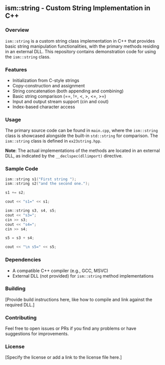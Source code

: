 ## ism::string - Custom String Implementation in C++

### Overview

`ism::string` is a custom string class implementation in C++ that provides basic string manipulation functionalities, with the primary methods residing in an external DLL. This repository contains demonstration code for using the `ism::string` class.

### Features

- Initialization from C-style strings
- Copy-construction and assignment
- String concatenation (both appending and combining)
- Basic string comparison (==, !=, <, >, <=, >=)
- Input and output stream support (cin and cout)
- Index-based character access

### Usage

The primary source code can be found in `main.cpp`, where the `ism::string` class is showcased alongside the built-in `std::string` for comparison. The `ism::string` class is defined in `ex23string.hpp`.

**Note**: The actual implementations of the methods are located in an external DLL, as indicated by the `__declspec(dllimport)` directive.

### Sample Code

```cpp
ism::string s1("First string ");
ism::string s2("and the second one.");

s1 += s2;

cout << "s1=" << s1;

ism::string s3, s4, s5;
cout << "s3="; 
cin >> s3;
cout << "s4="; 
cin >> s4;

s5 = s3 + s4;

cout << "\n s5=" << s5;
```

### Dependencies

- A compatible C++ compiler (e.g., GCC, MSVC)
- External DLL (not provided) for `ism::string` method implementations

### Building

[Provide build instructions here, like how to compile and link against the required DLL.]

### Contributing

Feel free to open issues or PRs if you find any problems or have suggestions for improvements.

### License

[Specify the license or add a link to the license file here.]
